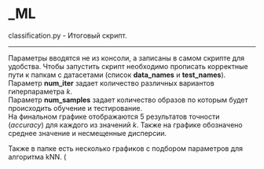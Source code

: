 # _ML

classification.py - Итоговый скрипт.  
___


Параметры вводятся не из консоли, а записаны в самом скрипте для удобства. Чтобы запустить скрипт необходимо прописать корректные пути к папкам с датасетами (список **data_names** и **test_names**).  
Параметр **num_iter** задает количество различных вариантов гиперпараметра *k*.  
Параметр **num_samples** задает количество образов по которым будет происходить обучение и тестирование.  
На финальном графике отображаются 5 результатов точности (*accuracy*) для каждого из значений *k*. Также на графике обозначено среднее значение и несмещенные дисперсии.


Также в папке есть несколько графиков с подбором параметров для алгоритма kNN. (
